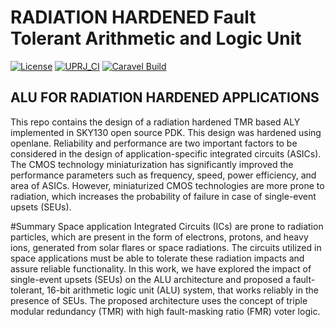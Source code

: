 # RADIATION HARDENED Fault Tolerant Arithmetic and Logic Unit

[![License](https://img.shields.io/badge/License-Apache%202.0-blue.svg)](https://opensource.org/licenses/Apache-2.0) [![UPRJ_CI](https://github.com/efabless/caravel_project_example/actions/workflows/user_project_ci.yml/badge.svg)](https://github.com/efabless/caravel_project_example/actions/workflows/user_project_ci.yml) [![Caravel Build](https://github.com/efabless/caravel_project_example/actions/workflows/caravel_build.yml/badge.svg)](https://github.com/efabless/caravel_project_example/actions/workflows/caravel_build.yml)


## ALU FOR RADIATION HARDENED APPLICATIONS
This repo contains the design of a radiation hardened TMR based ALY implemented in SKY130 open source PDK. This design was hardened using openlane.
Reliability and performance are two important factors to
be considered in the design of application-specific integrated
circuits (ASICs). The CMOS technology miniaturization
has significantly improved the performance parameters such
as frequency, speed, power efficiency, and area of ASICs.
However, miniaturized CMOS technologies are more prone
to radiation, which increases the probability of failure in
case of single-event upsets (SEUs).

#Summary
Space application Integrated Circuits (ICs) are prone to radiation particles, which are present in the form of electrons, protons, and heavy ions, generated from solar flares or space radiations. The circuits utilized in space applications must be able to tolerate these radiation impacts and assure reliable functionality. In this work, we have explored the impact of single-event upsets (SEUs) on the ALU architecture and proposed a fault-tolerant, 16-bit arithmetic logic unit (ALU) system, that works reliably in the presence of SEUs. The proposed architecture uses the concept of triple modular redundancy (TMR) with high fault-masking ratio (FMR) voter logic.
